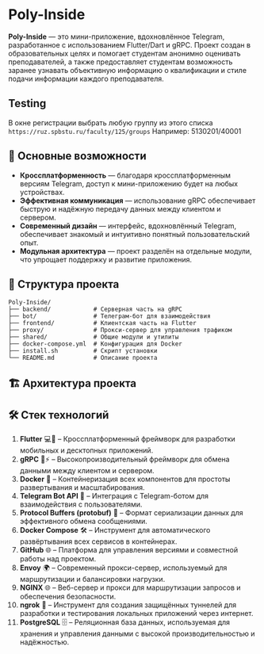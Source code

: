 # Poly-Inside

**Poly-Inside** — это мини-приложение, вдохновлённое Telegram, разработанное с использованием Flutter/Dart и gRPC. Проект создан в образовательных целях и помогает студентам анонимно оценивать преподавателей, а также предоставляет студентам возможность заранее узнавать объективную информацию о квалификации и стиле подачи информации каждого преподавателя.

## Testing
В окне регистрации выбрать любую группу из этого списка 
```https://ruz.spbstu.ru/faculty/125/groups```
Например: 5130201/40001

## 🚀 Основные возможности

- **Кроссплатформенность** — благодаря кроссплатформенным версиям Telegram, доступ к мини-приложению будет на любых устройствах.
- **Эффективная коммуникация** — использование gRPC обеспечивает быструю и надёжную передачу данных между клиентом и сервером.
- **Современный дизайн** — интерфейс, вдохновлённый Telegram, обеспечивает знакомый и интуитивно понятный пользовательский опыт.
- **Модульная архитектура** — проект разделён на отдельные модули, что упрощает поддержку и развитие приложения.

## 🧱 Структура проекта
```
Poly-Inside/
├── backend/            # Серверная часть на gRPC
├── bot/                # Телеграм-бот для взаимодействия
├── frontend/           # Клиентская часть на Flutter
├── proxy/              # Прокси-сервер для управления трафиком
├── shared/             # Общие модули и утилиты
├── docker-compose.yml  # Конфигурация для Docker
├── install.sh          # Скрипт установки
└── README.md           # Описание проекта
```

## 🏗️ Архитектура проекта

## 🛠️ Стек технологий

1. **Flutter** 💻📱 – Кроссплатформенный фреймворк для разработки мобильных и десктопных приложений.
2. **gRPC** 🔌⚡ – Высокопроизводительный фреймворк для обмена данными между клиентом и сервером.
3. **Docker** 🐳 – Контейнеризация всех компонентов для простоты развертывания и масштабирования.
4. **Telegram Bot API** 🤖 – Интеграция с Telegram-ботом для взаимодействия с пользователями.
5. **Protocol Buffers (protobuf)** 🔏 – Формат сериализации данных для эффективного обмена сообщениями.
6. **Docker Compose** 🛠️ – Инструмент для автоматического развёртывания всех сервисов в контейнерах.
7. **GitHub** 🌐 – Платформа для управления версиями и совместной работы над проектом.
8. **Envoy** 🌍 – Современный прокси-сервер, используемый для маршрутизации и балансировки нагрузки.
9. **NGINX** 🌐 – Веб-сервер и прокси для маршрутизации запросов и обеспечения безопасности.
10. **ngrok** 🔑 – Инструмент для создания защищённых туннелей для разработки и тестирования локальных приложений через интернет.
11. **PostgreSQL** 🗄️ – Реляционная база данных, используемая для хранения и управления данными с высокой производительностью и надёжностью.

